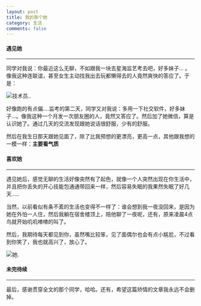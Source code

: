 ```yaml
---
layout: post
title: 我的那个她
category: 生活
comments: false
---
```


#### 遇见她  

***
同学对我说：你最近这么无聊，不如跟我一块去星海监艺考去吧，好多妹子... 。像我这种连联谊，甚至女生主动找我出去玩都懒得去的人竟然爽快的答应了。于是：  

![技术员..](https://raw.githubusercontent.com/glbing/blogs/gh-pages/images/IMG_0917.JPG)

好像跑的有点偏....监考的第二天，同学又对我说：多用一下社交软件，好多妹子...。像我这种一个月发一次朋友圈的人，竟然又答应了。然后加了她微信，算是认识她了。通过几天的交流发现跟她说话很舒服，少有的舒服。

然后在我生日那天跟她见面了，除了比我预想的更漂亮，更高一点，其他跟我想的一模一样：**主要看气质**

#### 喜欢她   

***
遇见她后，感觉无聊的生活好像突然有了起色，就像一个人突然出现在你生活中，并且把你丢失的开心技能包通通带回来一样，然后容易失眠的我果然失眠了好几天.....

当然，以前看似有条不紊的生活也变得不一样了：谁会想到我一夜没回来，是因为她在外怕一人住，然后我躺在宿舍楼顶上，陪他聊了一夜呢，还有，原来凌晨4点鸟就开始叽叽喳喳的叫了。

然后，我期待每天都见到你，虽然嘴比较笨，见了面偶尔也会有点小尴尬，不过看到你笑了，我也就高兴了，放心了。

![她.](https://raw.githubusercontent.com/glbing/blogs/gh-pages/images/hand.jpg)

#### 未完待续
***
最后，感谢贯穿全文的那个同学，哈哈。还有，希望这篇矫情的文章我永远不会删掉。
